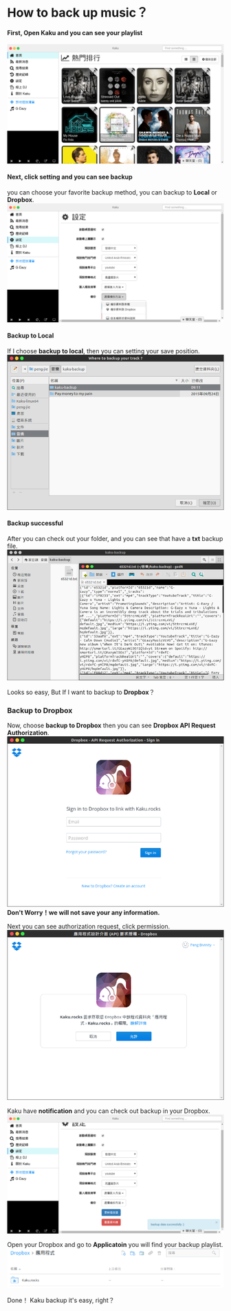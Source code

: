 # How to back up music？

#### First, Open Kaku and you can see your playlist
![Kaku](../screenshot/Kaku.png)

#### Next, click setting and you can see backup
you can choose your favorite backup method, you can backup  to **Local** or **Dropbox**.  
![chooseBackup](../screenshot/chooseBackup.png)

#### Backup to Local
If I choose **backup to local**, then  you can setting your save position.
![backUpToLocal](../screenshot/backUpToLocal.png)

#### Backup successful
After you can check out your folder, and you can see that have a **txt** backup file.  
![successfulBackUpToLocal](../screenshot/successfulBackUpToLocal.png)

Looks so easy, But If I want to backup to **Dropbox**？  

### Backup to Dropbox
Now, choose **backup to Dropbox** then you can see **Dropbox API Request Authorization**.
![dropboxApiRequestAuth](../screenshot/dropboxApiRequestAuth.png)
**Don't Worry！we will not save your any information.**  

Next you can see authorization request, click permission.
![dropboxAuth](../screenshot/dropboxAuth.png)

Kaku have **notification** and  you can check out  backup in your Dropbox.
![backupToDropboxSuccessful](../screenshot/backupToDropboxSuccessful.png)

Open your Dropbox and go to **Applicatoin** you will find your backup playlist.
![dropboxApp](../screenshot/dropboxApp.png)

Done！ Kaku backup it's easy, right？